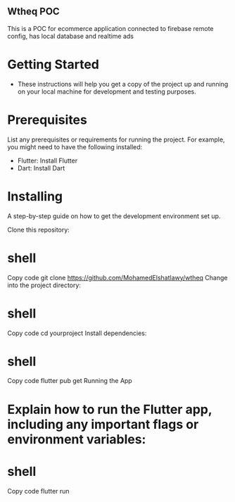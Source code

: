 ## Wtheq POC
  This is a POC for ecommerce application connected to firebase remote config, has local database and realtime ads

# Getting Started
- These instructions will help you get a copy of the project up and running on your local machine for development and testing purposes.

# Prerequisites
List any prerequisites or requirements for running the project. For example, you might need to have the following installed:

- Flutter: Install Flutter
- Dart: Install Dart
# Installing
A step-by-step guide on how to get the development environment set up.

Clone this repository:

# shell
  Copy code
  git clone https://github.com/MohamedElshatlawy/wtheq
  Change into the project directory:

# shell
  Copy code
  cd yourproject
  Install dependencies:

# shell
  Copy code
  flutter pub get
  Running the App
  
# Explain how to run the Flutter app, including any important flags or environment variables:

# shell
  Copy code
  flutter run
